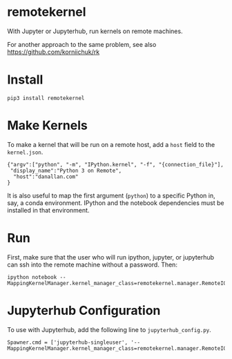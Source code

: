 remotekernel
============

With Jupyter or Jupyterhub, run kernels on remote machines.

For another approach to the same problem, see also
https://github.com/korniichuk/rk

# Install

```
pip3 install remotekernel
```

# Make Kernels

To make a kernel that will be run on a remote host, add a `host` field to the `kernel.json`.

```
{"argv":["python", "-m", "IPython.kernel", "-f", "{connection_file}"],
 "display_name":"Python 3 on Remote",
  "host":"danallan.com"
}
```

It is also useful to map the first argument (`python`) to a specific Python
in, say, a conda environment. IPython and the notebook dependencies must be
installed in that environment.

# Run

First, make sure that the user who will run ipython, jupyter, or jupyterhub
can ssh into the remote machine without a password. Then:

```
ipython notebook --MappingKernelManager.kernel_manager_class=remotekernel.manager.RemoteIOLoopKernelManager
```

# Jupyterhub Configuration

To use with Jupyterhub, add the following line to `jupyterhub_config.py`.

```
Spawner.cmd = ['jupyterhub-singleuser', '--MappingKernelManager.kernel_manager_class=remotekernel.manager.RemoteIOLoopKernelManager']
```
